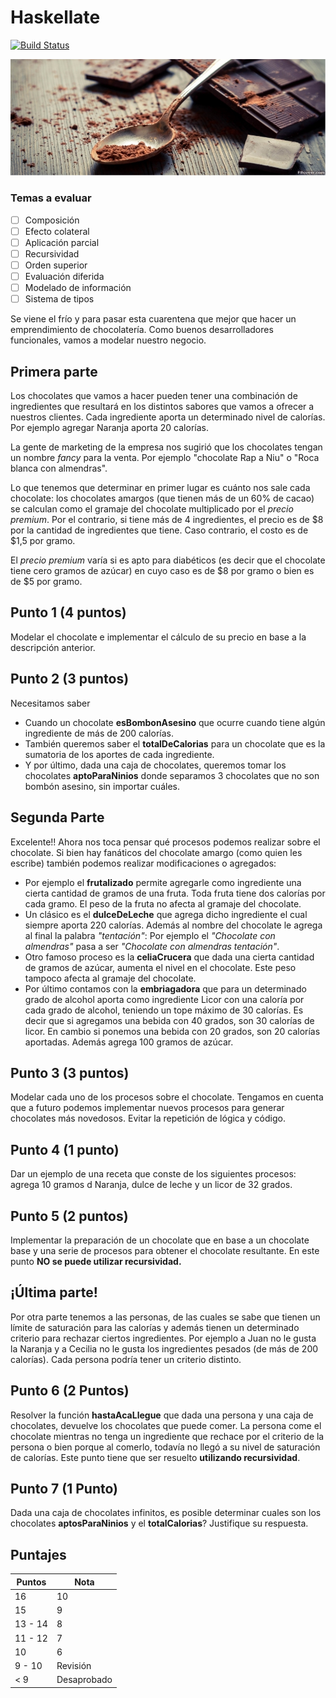 # Haskellate
 
[![Build Status](https://travis-ci.com/Juancete/chocolateria.svg?token=7kn2iattJERWx3nrSmdM&branch=master)](https://travis-ci.com/Juancete/chocolateria)
 
![Cover](images/chocolate_cocoa_spoon.jpg)
 
### Temas a evaluar
- [ ] Composición
- [ ] Efecto colateral
- [ ] Aplicación parcial
- [ ] Recursividad
- [ ] Orden superior
- [ ] Evaluación diferida
- [ ] Modelado de información
- [ ] Sistema de tipos
 
Se viene el frío y para pasar esta cuarentena que mejor que hacer un emprendimiento de chocolatería. Como buenos desarrolladores funcionales, vamos a modelar nuestro negocio.
 
## Primera parte
 
Los chocolates que vamos a hacer pueden tener una combinación de ingredientes que resultará en los distintos sabores que vamos a ofrecer a nuestros clientes. Cada ingrediente aporta un determinado nivel de calorías. Por ejemplo agregar Naranja aporta 20 calorías.
 
La gente de marketing de la empresa nos sugirió que los chocolates tengan un nombre *fancy* para la venta. Por ejemplo "chocolate Rap a Niu" o "Roca blanca con almendras".
 
Lo que tenemos que determinar en primer lugar es cuánto nos sale cada chocolate: los chocolates amargos (que tienen más de un 60% de cacao) se calculan como el gramaje del chocolate multiplicado por el *precio premium*. Por el contrario, si tiene más de 4 ingredientes, el precio es de $8 por la cantidad de ingredientes que tiene. Caso contrario, el costo es de $1,5 por gramo.
 
El *precio premium* varía si es apto para diabéticos (es decir que el chocolate tiene cero gramos de azúcar) en cuyo caso es de $8 por gramo o bien es de $5 por gramo.
 
## Punto 1 (4 puntos)
Modelar el chocolate e implementar el cálculo de su precio en base a la descripción anterior.
 
## Punto 2 (3 puntos)
 
Necesitamos saber
- Cuando un chocolate **esBombonAsesino** que ocurre cuando tiene algún ingrediente de más de 200 calorías.
- También queremos saber el **totalDeCalorias** para un chocolate que es la sumatoria de los aportes de cada ingrediente.
- Y por último, dada una caja de chocolates, queremos tomar los chocolates **aptoParaNinios** donde separamos 3 chocolates que no son bombón asesino, sin importar cuáles.
 
## Segunda Parte
 
Excelente!! Ahora nos toca pensar qué procesos podemos realizar sobre el chocolate. Si bien hay fanáticos del chocolate amargo (como quien les escribe) también podemos realizar modificaciones o agregados:
- Por ejemplo el **frutalizado** permite agregarle como ingrediente una cierta cantidad de gramos de una fruta. Toda fruta tiene dos calorías por cada gramo. El peso de la fruta no afecta al gramaje del chocolate.
- Un clásico es el **dulceDeLeche** que agrega dicho ingrediente el cual siempre aporta 220 calorías. Además al nombre del chocolate le agrega al final la palabra *"tentación"*: Por ejemplo el *"Chocolate con almendras"* pasa a ser *"Chocolate con almendras tentación"*.
- Otro famoso proceso es la **celiaCrucera** que dada una cierta cantidad de gramos de azúcar, aumenta el nivel en el chocolate. Este peso tampoco afecta al gramaje del chocolate.
- Por último contamos con la **embriagadora**  que para un determinado grado de alcohol aporta como ingrediente Licor con una caloría por cada grado de alcohol, teniendo un tope máximo de 30 calorías. Es decir que si agregamos una bebida con 40 grados, son 30 calorías de licor. En cambio si ponemos una bebida con 20 grados, son 20 calorías aportadas. Además agrega 100 gramos de azúcar.
  
 ## Punto 3 (3 puntos)
Modelar cada uno de los procesos sobre el chocolate. Tengamos en cuenta que a futuro podemos implementar nuevos procesos para generar chocolates más novedosos. Evitar la repetición de lógica y código.
 
## Punto 4 (1 punto)
Dar un ejemplo de una receta que conste de los siguientes procesos: agrega 10 gramos d Naranja, dulce de leche y un licor de 32 grados.
 
## Punto 5 (2 puntos)
Implementar la preparación de un chocolate que en base a un chocolate base y una serie de procesos para obtener el chocolate resultante. En este punto **NO se puede utilizar recursividad.**
 
## ¡Última parte!
Por otra parte tenemos a las personas, de las cuales se sabe que tienen un límite de saturación para las calorías y además tienen un determinado criterio para rechazar ciertos ingredientes. Por ejemplo a Juan no le gusta la Naranja y a Cecilia no le gusta los ingredientes pesados (de más de 200 calorías). Cada persona podría tener un criterio distinto.
 
## Punto 6 (2 Puntos)
 
Resolver la función **hastaAcaLlegue** que dada una persona y una caja de chocolates, devuelve los chocolates que puede comer. La persona come el chocolate mientras no tenga un ingrediente que rechace por el criterio de la persona o bien porque al comerlo, todavía no llegó a su nivel de saturación de calorías. Este punto tiene que ser resuelto **utilizando recursividad**.
 
## Punto 7 (1 Punto)
Dada una caja de chocolates infinitos, es posible determinar cuales son los chocolates **aptosParaNinios** y el **totalCalorias**? Justifique su respuesta.
 
## Puntajes
Puntos | Nota
------ | -----
16 | 10
15 | 9
13 - 14 | 8
11 - 12 | 7
10 | 6
9 - 10 | Revisión
< 9 | Desaprobado